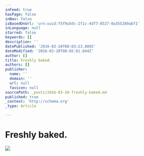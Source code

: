 ```yaml
---
inFeed: true
hasPage: false
inNav: false
isBasedOnUrl: 'urn:uuid:f5f9a5dc-2f1c-4df7-8527-0a355289abf1'
inLanguage: null
starred: false
keywords: []
description: ''
datePublished: '2016-03-20T00:03:23.809Z'
dateModified: '2016-03-20T00:02:01.844Z'
author: []
title: Freshly baked.
authors: []
publisher:
  name: ''
  domain: ''
  url: null
  favicon: null
sourcePath: _posts/2016-03-20-freshly-baked.md
published: true
_context: 'http://schema.org'
_type: Article

---
```

# Freshly baked.
![](https://the-grid-user-content.s3-us-west-2.amazonaws.com/d9ecf381-b923-4b67-ab7d-57021bbdfb20.png)